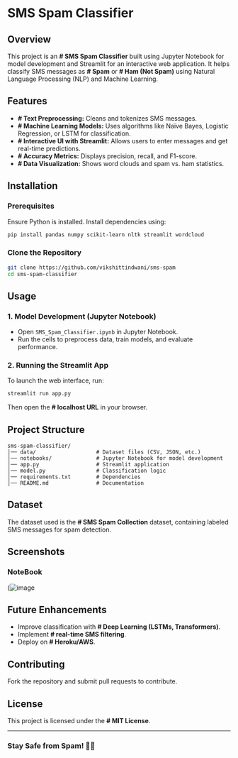 # SMS Spam Classifier

## Overview
This project is an **# SMS Spam Classifier** built using Jupyter Notebook for model development and Streamlit for an interactive web application. It helps classify SMS messages as **# Spam** or **# Ham (Not Spam)** using Natural Language Processing (NLP) and Machine Learning.

## Features
- **# Text Preprocessing:** Cleans and tokenizes SMS messages.
- **# Machine Learning Models:** Uses algorithms like Naïve Bayes, Logistic Regression, or LSTM for classification.
- **# Interactive UI with Streamlit:** Allows users to enter messages and get real-time predictions.
- **# Accuracy Metrics:** Displays precision, recall, and F1-score.
- **# Data Visualization:** Shows word clouds and spam vs. ham statistics.

## Installation
### Prerequisites
Ensure Python is installed. Install dependencies using:
```bash
pip install pandas numpy scikit-learn nltk streamlit wordcloud
```

### Clone the Repository
```bash
git clone https://github.com/vikshittindwani/sms-spam
cd sms-spam-classifier
```

## Usage
### 1. Model Development (Jupyter Notebook)
- Open `SMS_Spam_Classifier.ipynb` in Jupyter Notebook.
- Run the cells to preprocess data, train models, and evaluate performance.

### 2. Running the Streamlit App
To launch the web interface, run:
```bash
streamlit run app.py
```
Then open the **# localhost URL** in your browser.

## Project Structure
```
sms-spam-classifier/
│── data/                   # Dataset files (CSV, JSON, etc.)
│── notebooks/              # Jupyter Notebook for model development
│── app.py                  # Streamlit application
│── model.py                # Classification logic
│── requirements.txt        # Dependencies
│── README.md               # Documentation
```

## Dataset
The dataset used is the **# SMS Spam Collection** dataset, containing labeled SMS messages for spam detection.

## Screenshots
### NoteBook
(![image](https://github.com/user-attachments/assets/70312f98-491e-4ea6-a2df-997b8de1557b)



## Future Enhancements
- Improve classification with **# Deep Learning (LSTMs, Transformers)**.
- Implement **# real-time SMS filtering**.
- Deploy on **# Heroku/AWS**.

## Contributing
Fork the repository and submit pull requests to contribute.

## License
This project is licensed under the **# MIT License**.

---
### Stay Safe from Spam! 📩🚀

